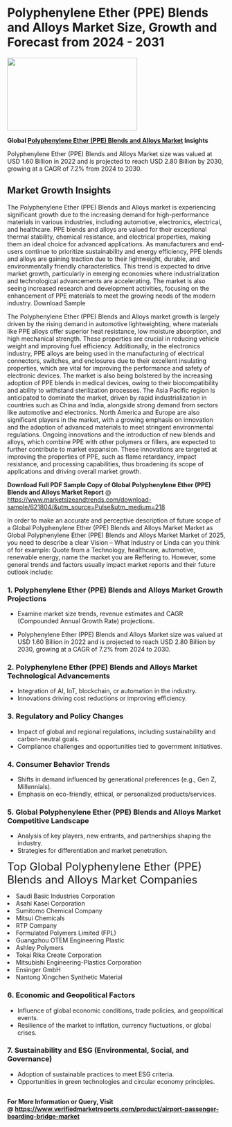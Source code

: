 <H1>Polyphenylene Ether (PPE) Blends and Alloys Market Size, Growth and Forecast from 2024 - 2031</H1><img class="aligncenter size-medium wp-image-584254" src="https://thirdeyenews.in/wp-content/uploads/2024/09/Global-Market-Research-300x168.jpeg" alt="" width="300" height="168" /><p><strong>Global&nbsp;<a href="https://www.marketsizeandtrends.com/download-sample/621804/&amp;utm_source=Pulse&amp;utm_medium=218">Polyphenylene Ether (PPE) Blends and Alloys Market</a> Insights</strong></p><p>Polyphenylene Ether (PPE) Blends and Alloys Market size was valued at USD 1.60 Billion in 2022 and is projected to reach USD 2.80 Billion by 2030, growing at a CAGR of 7.2% from 2024 to 2030.</p><p><h2>Market Growth Insights</h2> <p>The Polyphenylene Ether (PPE) Blends and Alloys market is experiencing significant growth due to the increasing demand for high-performance materials in various industries, including automotive, electronics, electrical, and healthcare. PPE blends and alloys are valued for their exceptional thermal stability, chemical resistance, and electrical properties, making them an ideal choice for advanced applications. As manufacturers and end-users continue to prioritize sustainability and energy efficiency, PPE blends and alloys are gaining traction due to their lightweight, durable, and environmentally friendly characteristics. This trend is expected to drive market growth, particularly in emerging economies where industrialization and technological advancements are accelerating. The market is also seeing increased research and development activities, focusing on the enhancement of PPE materials to meet the growing needs of the modern industry. Download Sample</p> <p>The Polyphenylene Ether (PPE) Blends and Alloys market growth is largely driven by the rising demand in automotive lightweighting, where materials like PPE alloys offer superior heat resistance, low moisture absorption, and high mechanical strength. These properties are crucial in reducing vehicle weight and improving fuel efficiency. Additionally, in the electronics industry, PPE alloys are being used in the manufacturing of electrical connectors, switches, and enclosures due to their excellent insulating properties, which are vital for improving the performance and safety of electronic devices. The market is also being bolstered by the increasing adoption of PPE blends in medical devices, owing to their biocompatibility and ability to withstand sterilization processes. The Asia Pacific region is anticipated to dominate the market, driven by rapid industrialization in countries such as China and India, alongside strong demand from sectors like automotive and electronics. North America and Europe are also significant players in the market, with a growing emphasis on innovation and the adoption of advanced materials to meet stringent environmental regulations. Ongoing innovations and the introduction of new blends and alloys, which combine PPE with other polymers or fillers, are expected to further contribute to market expansion. These innovations are targeted at improving the properties of PPE, such as flame retardancy, impact resistance, and processing capabilities, thus broadening its scope of applications and driving overall market growth. </p><p><span class=""><strong>Download Full PDF Sample Copy of Global Polyphenylene Ether (PPE) Blends and Alloys Market Report</strong> @ <a href="https://www.marketsizeandtrends.com/download-sample/621804/&amp;utm_source=Pulse&amp;utm_medium=218" target="_blank">https://www.marketsizeandtrends.com/download-sample/621804/&amp;utm_source=Pulse&amp;utm_medium=218</a></span></p><p>In order to make an accurate and perceptive description of future scope of a Global&nbsp;Polyphenylene Ether (PPE) Blends and Alloys Market Market as Global&nbsp;Polyphenylene Ether (PPE) Blends and Alloys Market Market of 2025, you need to describe a clear Vision &ndash; What Industry or Linda can you think of for example: Quote from a Technology, healthcare, automotive, renewable energy, name the market you are Reffering to. However, some general trends and factors usually impact market reports and their future outlook include:</p><h3>1.&nbsp;<strong>Polyphenylene Ether (PPE) Blends and Alloys Market Growth Projections</strong></h3><ul><li>Examine market size trends, revenue estimates and CAGR (Compounded Annual Growth Rate) projections.</li><li><p>Polyphenylene Ether (PPE) Blends and Alloys Market size was valued at USD 1.60 Billion in 2022 and is projected to reach USD 2.80 Billion by 2030, growing at a CAGR of 7.2% from 2024 to 2030.</p></li></ul><h3>2.&nbsp;<strong>Polyphenylene Ether (PPE) Blends and Alloys Market Technological Advancements</strong></h3><ul><li>Integration of AI, IoT, blockchain, or automation in the industry.</li><li>Innovations driving cost reductions or improving efficiency.</li></ul><h3>3.&nbsp;<strong>Regulatory and Policy Changes</strong></h3><ul><li>Impact of global and regional regulations, including sustainability and carbon-neutral goals.</li><li>Compliance challenges and opportunities tied to government initiatives.</li></ul><h3>4.&nbsp;<strong>Consumer Behavior Trends</strong></h3><ul><li>Shifts in demand influenced by generational preferences (e.g., Gen Z, Millennials).</li><li>Emphasis on eco-friendly, ethical, or personalized products/services.</li></ul><h3>5.&nbsp;<strong>Global Polyphenylene Ether (PPE) Blends and Alloys Market Competitive Landscape</strong></h3><ul><li>Analysis of key players, new entrants, and partnerships shaping the industry.</li><li>Strategies for differentiation and market penetration.</li></ul><p data-pm-slice="1 1 []"><span style="color: inherit; font-family: inherit; font-size: 25px;">Top Global Polyphenylene Ether (PPE) Blends and Alloys Market Companies</span></p><div class="" data-test-id=""><p><li>Saudi Basic Industries Corporation</li><li> Asahi Kasei Corporation</li><li> Sumitomo Chemical Company</li><li> Mitsui Chemicals</li><li> RTP Company</li><li> Formulated Polymers Limited (FPL)</li><li> Guangzhou OTEM Engineering Plastic</li><li> Ashley Polymers</li><li> Tokai Rika Create Corporation</li><li> Mitsubishi Engineering-Plastics Corporation</li><li> Ensinger GmbH</li><li> Nantong Xingchen Synthetic Material</li></p></div><h3>6.&nbsp;<strong>Economic and Geopolitical Factors</strong></h3><ul><li>Influence of global economic conditions, trade policies, and geopolitical events.</li><li>Resilience of the market to inflation, currency fluctuations, or global crises.</li></ul><h3>7.&nbsp;<strong>Sustainability and ESG (Environmental, Social, and Governance)</strong></h3><ul><li>Adoption of sustainable practices to meet ESG criteria.</li><li>Opportunities in green technologies and circular economy principles.</li></ul><h2><strong style="font-size: 14px;">For More Information or Query, Visit @&nbsp;</strong><a style="background-color: #ffffff; font-size: 14px;" href="https://www.marketsizeandtrends.com/report/polyphenylene-ether-ppe-blends-and-alloys-market/" target="_blank">https://www.verifiedmarketreports.com/product/airport-passenger-boarding-bridge-market</a></h2>
